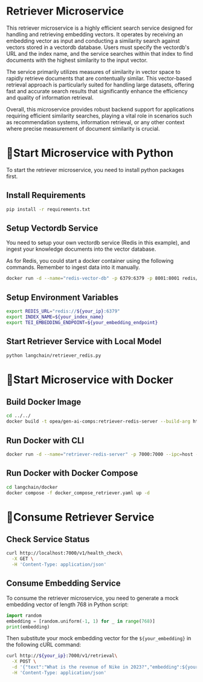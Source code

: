 # Retriever Microservice

This retriever microservice is a highly efficient search service designed for handling and retrieving embedding vectors. It operates by receiving an embedding vector as input and conducting a similarity search against vectors stored in a vectordb database. Users must specify the vectordb's URL and the index name, and the service searches within that index to find documents with the highest similarity to the input vector.

The service primarily utilizes measures of similarity in vector space to rapidly retrieve documents that are contentually similar. This vector-based retrieval approach is particularly suited for handling large datasets, offering fast and accurate search results that significantly enhance the efficiency and quality of information retrieval.

Overall, this microservice provides robust backend support for applications requiring efficient similarity searches, playing a vital role in scenarios such as recommendation systems, information retrieval, or any other context where precise measurement of document similarity is crucial.

# 🚀Start Microservice with Python

To start the retriever microservice, you need to install python packages first.

## Install Requirements

```bash
pip install -r requirements.txt
```

## Setup Vectordb Service

You need to setup your own vectordb service (Redis in this example), and ingest your knowledge documents into the vector database.

As for Redis, you could start a docker container using the following commands. Remember to ingest data into it manually.

```bash
docker run -d --name="redis-vector-db" -p 6379:6379 -p 8001:8001 redis/redis-stack:7.2.0-v9
```

## Setup Environment Variables

```bash
export REDIS_URL="redis://${your_ip}:6379"
export INDEX_NAME=${your_index_name}
export TEI_EMBEDDING_ENDPOINT=${your_embedding_endpoint}
```

## Start Retriever Service with Local Model

```bash
python langchain/retriever_redis.py
```

# 🚀Start Microservice with Docker

## Build Docker Image

```bash
cd ../../
docker build -t opea/gen-ai-comps:retriever-redis-server --build-arg https_proxy=$https_proxy --build-arg http_proxy=$http_proxy -f comps/retrievers/langchain/docker/Dockerfile .
```

## Run Docker with CLI

```bash
docker run -d --name="retriever-redis-server" -p 7000:7000 --ipc=host -e http_proxy=$http_proxy -e https_proxy=$https_proxy -e REDIS_URL=$REDIS_URL -e INDEX_NAME=$INDEX_NAME opea/gen-ai-comps:retriever-redis-server
```

## Run Docker with Docker Compose

```bash
cd langchain/docker
docker compose -f docker_compose_retriever.yaml up -d
```

# 🚀Consume Retriever Service

## Check Service Status

```bash
curl http://localhost:7000/v1/health_check\
  -X GET \
  -H 'Content-Type: application/json'
```

## Consume Embedding Service

To consume the retriever microservice, you need to generate a mock embedding vector of length 768 in Python script:

```Python
import random
embedding = [random.uniform(-1, 1) for _ in range(768)]
print(embedding)
```
Then substitute your mock embedding vector for the `${your_embedding}` in the following cURL command:

```bash
curl http://${your_ip}:7000/v1/retrieval\
  -X POST \
  -d '{"text":"What is the revenue of Nike in 2023?","embedding":${your_embedding}}' \
  -H 'Content-Type: application/json'
```
